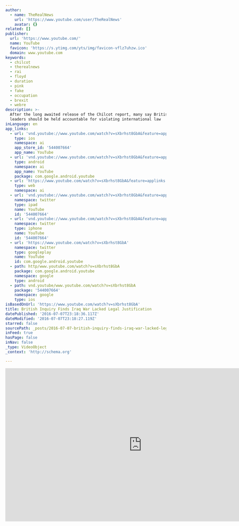 ```yaml
---
author:
  - name: TheRealNews
    url: 'https://www.youtube.com/user/TheRealNews'
    avatar: {}
related: []
publisher:
  url: 'https://www.youtube.com/'
  name: YouTube
  favicon: 'https://s.ytimg.com/yts/img/favicon-vflz7uhzw.ico'
  domain: www.youtube.com
keywords:
  - chilcot
  - therealnews
  - rai
  - floyd
  - duration
  - pink
  - fake
  - occupation
  - brexit
  - webre
description: >-
  After the long awaited release of the Chilcot report, many say British and US
  leaders should be held accountable for violating international law
inLanguage: en
app_links:
  - url: 'vnd.youtube://www.youtube.com/watch?v=sXbrhst8GbA&feature=applinks'
    type: ios
    namespace: ai
    app_store_id: '544007664'
    app_name: YouTube
  - url: 'vnd.youtube://www.youtube.com/watch?v=sXbrhst8GbA&feature=applinks'
    type: android
    namespace: ai
    app_name: YouTube
    package: com.google.android.youtube
  - url: 'https://www.youtube.com/watch?v=sXbrhst8GbA&feature=applinks'
    type: web
    namespace: ai
  - url: 'vnd.youtube://www.youtube.com/watch?v=sXbrhst8GbA&feature=applinks'
    namespace: twitter
    type: ipad
    name: YouTube
    id: '544007664'
  - url: 'vnd.youtube://www.youtube.com/watch?v=sXbrhst8GbA&feature=applinks'
    namespace: twitter
    type: iphone
    name: YouTube
    id: '544007664'
  - url: 'https://www.youtube.com/watch?v=sXbrhst8GbA'
    namespace: twitter
    type: googleplay
    name: YouTube
    id: com.google.android.youtube
  - path: http/www.youtube.com/watch?v=sXbrhst8GbA
    package: com.google.android.youtube
    namespace: google
    type: android
  - path: vnd.youtube/www.youtube.com/watch?v=sXbrhst8GbA
    package: '544007664'
    namespace: google
    type: ios
isBasedOnUrl: 'https://www.youtube.com/watch?v=sXbrhst8GbA'
title: British Inquiry Finds Iraq War Lacked Legal Justification
datePublished: '2016-07-07T23:18:36.117Z'
dateModified: '2016-07-07T23:18:27.119Z'
starred: false
sourcePath: _posts/2016-07-07-british-inquiry-finds-iraq-war-lacked-legal-justification.md
inFeed: true
hasPage: false
inNav: false
_type: VideoObject
_context: 'http://schema.org'

---
```

<iframe src="https://cdn.embedly.com/widgets/media.html?src=https%3A%2F%2Fwww.youtube.com%2Fembed%2FsXbrhst8GbA%3Ffeature%3Doembed&amp;url=http%3A%2F%2Fwww.youtube.com%2Fwatch%3Fv%3DsXbrhst8GbA&amp;image=https%3A%2F%2Fi.ytimg.com%2Fvi%2FsXbrhst8GbA%2Fhqdefault.jpg&amp;key=b7d04c9b404c499eba89ee7072e1c4f7&amp;type=text%2Fhtml&amp;schema=youtube" width="854" height="480" scrolling="no" frameborder="0" allowfullscreen="" style=""></iframe>